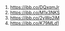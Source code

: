 1. https://ibb.co/DQxqmJr
2. https://ibb.co/M1x3NKS
3. https://ibb.co/2yWq2jM
4. https://ibb.co/K79MLd1
